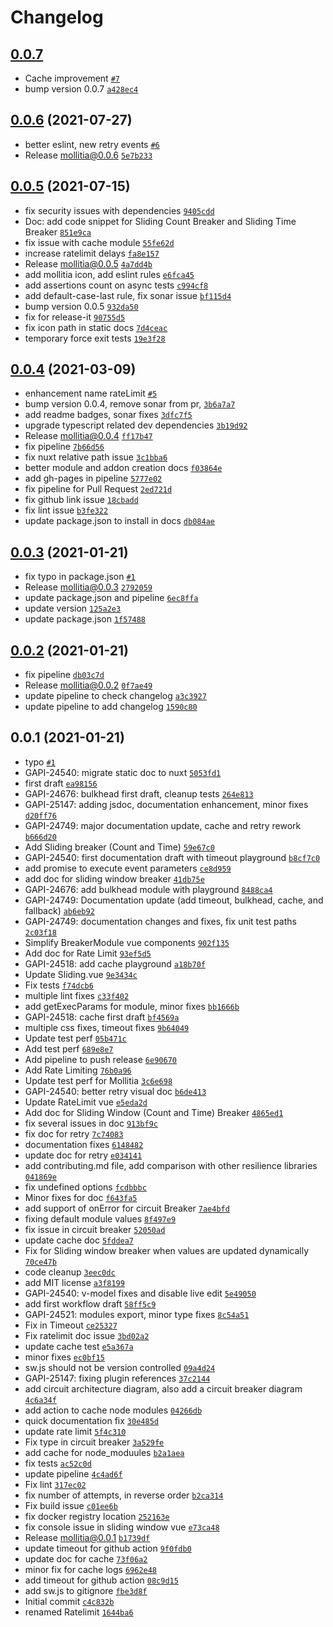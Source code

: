 # Changelog

## [0.0.7](https://github.com/genesys/mollitia/compare/0.0.6...0.0.7)

- Cache improvement [`#7`](https://github.com/genesys/mollitia/pull/7)
- bump version 0.0.7 [`a428ec4`](https://github.com/genesys/mollitia/commit/a428ec4ac2ad3fb494042fbcc2755d9c495320a9)

## [0.0.6](https://github.com/genesys/mollitia/compare/0.0.5...0.0.6) (2021-07-27)

- better eslint, new retry events [`#6`](https://github.com/genesys/mollitia/pull/6)
- Release mollitia@0.0.6 [`5e7b233`](https://github.com/genesys/mollitia/commit/5e7b233983a8e048da4786e0d8b7f2a005811d83)

## [0.0.5](https://github.com/genesys/mollitia/compare/0.0.4...0.0.5) (2021-07-15)

- fix security issues with dependencies [`9405cdd`](https://github.com/genesys/mollitia/commit/9405cdd035c0d04511795416fcecf851ec4edbe4)
- Doc: add code snippet for Sliding Count Breaker and Sliding Time Breaker [`851e9ca`](https://github.com/genesys/mollitia/commit/851e9cafbf5a6866bc154f87bdf8d54463f3d1ec)
- fix issue with cache module [`55fe62d`](https://github.com/genesys/mollitia/commit/55fe62db59b51905cc2cbb28a5ee439c1afd53cc)
- increase ratelimit delays [`fa8e157`](https://github.com/genesys/mollitia/commit/fa8e1572a25429890c78767f4fcd14b0384ffb42)
- Release mollitia@0.0.5 [`4a7dd4b`](https://github.com/genesys/mollitia/commit/4a7dd4bc1e984036f8bc0dd91ac22a1da48048fc)
- add mollitia icon, add eslint rules [`e6fca45`](https://github.com/genesys/mollitia/commit/e6fca4576d0b8d98002f18872ec03068f29a1c2e)
- add assertions count on async tests [`c994cf8`](https://github.com/genesys/mollitia/commit/c994cf810108b909d4d3e0a1ece297cdffe0f2a3)
- add default-case-last rule, fix sonar issue [`bf115d4`](https://github.com/genesys/mollitia/commit/bf115d497a0acdd40217c5cba6b12dba57523516)
- bump version 0.0.5 [`932da50`](https://github.com/genesys/mollitia/commit/932da50c85a34e39a84c76237f70ec60a69c6d58)
- fix for release-it [`90755d5`](https://github.com/genesys/mollitia/commit/90755d58f06c8ccfd06d509d9b187b512e6ae407)
- fix icon path in static docs [`7d4ceac`](https://github.com/genesys/mollitia/commit/7d4ceac22e8c138baf018c6dd9dd888fc77046b2)
- temporary force exit tests [`19e3f28`](https://github.com/genesys/mollitia/commit/19e3f2802f01a8e8ac8ea63f51e9fc3c3c33259f)

## [0.0.4](https://github.com/genesys/mollitia/compare/0.0.3...0.0.4) (2021-03-09)

- enhancement name rateLimit [`#5`](https://github.com/genesys/mollitia/pull/5)
- bump version 0.0.4, remove sonar from pr, [`3b6a7a7`](https://github.com/genesys/mollitia/commit/3b6a7a7544fe1bca78eab02e4cd77c244a19500e)
- add readme badges, sonar fixes [`3dfc7f5`](https://github.com/genesys/mollitia/commit/3dfc7f5a2c9bb0965c723aca41a19bafb7bd962e)
- upgrade typescript related dev dependencies [`3b19d92`](https://github.com/genesys/mollitia/commit/3b19d92e3d0d631f6290ed7a6c3b7003aba940cc)
- Release mollitia@0.0.4 [`ff17b47`](https://github.com/genesys/mollitia/commit/ff17b4757699e62ad0f2006fc7caa7ed53340b0d)
- fix pipeline [`7b66d56`](https://github.com/genesys/mollitia/commit/7b66d5691d5dddb8ec0405decbe73704aa44bbde)
- fix nuxt relative path issue [`3c1bba6`](https://github.com/genesys/mollitia/commit/3c1bba6b6a6f0b9d7da16cccd9927ffbe6e26407)
- better module and addon creation docs [`f03864e`](https://github.com/genesys/mollitia/commit/f03864ea203a2738992d3bd3228dfeffbfdb9ce6)
- add gh-pages in pipeline [`5777e02`](https://github.com/genesys/mollitia/commit/5777e0284184b36ca49c80809a66c53dc22141b6)
- fix pipeline for Pull Request [`2ed721d`](https://github.com/genesys/mollitia/commit/2ed721d7f199a6fd98fdba72d3a1363a1fc5645b)
- fix github link issue [`18cbadd`](https://github.com/genesys/mollitia/commit/18cbaddcd97d279bb6c8ea85ced664c7db07a534)
- fix lint issue [`b3fe322`](https://github.com/genesys/mollitia/commit/b3fe3227e37da37a8975f894708cf30ca4a6c8f1)
- update package.json to install in docs [`db084ae`](https://github.com/genesys/mollitia/commit/db084ae0ccabfe0982aee66b287419c5fc9d0ff0)

## [0.0.3](https://github.com/genesys/mollitia/compare/0.0.2...0.0.3) (2021-01-21)

- fix typo in package.json [`#1`](https://github.com/genesys/mollitia/pull/1)
- Release mollitia@0.0.3 [`2792059`](https://github.com/genesys/mollitia/commit/2792059511bb5ca4aa72a8c0dfd22f6fe34bfdfd)
- update package.json and pipeline [`6ec8ffa`](https://github.com/genesys/mollitia/commit/6ec8ffa851cd34d1ad8015e2acbae1e006918fb6)
- update version [`125a2e3`](https://github.com/genesys/mollitia/commit/125a2e34a30c544a33490e78ed637fa30137023a)
- update package.json [`1f57488`](https://github.com/genesys/mollitia/commit/1f57488282836515093295cb9d1316e4db37fcc8)

## [0.0.2](https://github.com/genesys/mollitia/compare/0.0.1...0.0.2) (2021-01-21)

- fix pipeline [`db03c7d`](https://github.com/genesys/mollitia/commit/db03c7dccf016909be8e7244925289041860f4f8)
- Release mollitia@0.0.2 [`0f7ae49`](https://github.com/genesys/mollitia/commit/0f7ae49c4fa27a812049ab547809a801abab6764)
- update pipeline to check changelog [`a3c3927`](https://github.com/genesys/mollitia/commit/a3c3927728978ed9a94128f7fc7ffc7b39927752)
- update pipeline to add changelog [`1590c80`](https://github.com/genesys/mollitia/commit/1590c809d1f8e7f8353df9e8f71659ca00974f5c)

## 0.0.1 (2021-01-21)

- typo [`#1`](https://github.com/genesys/mollitia/pull/1)
- GAPI-24540: migrate static doc to nuxt [`5053fd1`](https://github.com/genesys/mollitia/commit/5053fd1439d0a22ac346b013a6546c64fa373f12)
- first draft [`ea98156`](https://github.com/genesys/mollitia/commit/ea98156cc029d6cbb4c42041dde5a94da02bc527)
- GAPI-24676: bulkhead first draft, cleanup tests [`264e813`](https://github.com/genesys/mollitia/commit/264e813330d121387dc1db910cc175a6efc88d93)
- GAPI-25147: adding jsdoc, documentation enhancement, minor fixes [`d20ff76`](https://github.com/genesys/mollitia/commit/d20ff762e53a049da2d251ceacb3f0bf5d9a1351)
- GAPI-24749: major documentation update, cache and retry rework [`b666d20`](https://github.com/genesys/mollitia/commit/b666d20df6f56a1ba7b6f5a3b07fa44ab5152c91)
- Add Sliding breaker (Count and Time) [`59e67c0`](https://github.com/genesys/mollitia/commit/59e67c076eeb351f3b334f0f910775bca202ff63)
- GAPI-24540: first documentation draft with timeout playground [`b8cf7c0`](https://github.com/genesys/mollitia/commit/b8cf7c0fcdafaf752f977fc3bc495707154c5d98)
- add promise to execute event parameters [`ce8d959`](https://github.com/genesys/mollitia/commit/ce8d959b6f8e0534c650311b9041d14cf068a75a)
- add doc for sliding window breaker [`41db75e`](https://github.com/genesys/mollitia/commit/41db75e5927c111e8ed43319b0727d83a9b8a114)
- GAPI-24676: add bulkhead module with playground [`8488ca4`](https://github.com/genesys/mollitia/commit/8488ca45a278646bd94aa990620e5f9a51a61c27)
- GAPI-24749: Documentation update (add timeout, bulkhead, cache, and fallback) [`ab6eb92`](https://github.com/genesys/mollitia/commit/ab6eb92966e4fed16ec26d875d004042aaa74dcb)
- GAPI-24749: documentation changes and fixes, fix unit test paths [`2c03f18`](https://github.com/genesys/mollitia/commit/2c03f1864c333bd802d7c2a6f15361d14dbd5a2a)
- Simplify BreakerModule vue components [`902f135`](https://github.com/genesys/mollitia/commit/902f135393475d25a5f94bbab9d2426fb6850f32)
- Add doc for Rate Limit [`93ef5d5`](https://github.com/genesys/mollitia/commit/93ef5d54398ead3afe02a21b23ed3e82a9a612f0)
- GAPI-24518: add cache playground [`a18b70f`](https://github.com/genesys/mollitia/commit/a18b70fbb99039698b98355f98742375166df534)
- Update Sliding.vue [`9e3434c`](https://github.com/genesys/mollitia/commit/9e3434c645895d6b60ba247f04844541d6624e4f)
- Fix tests [`f74dcb6`](https://github.com/genesys/mollitia/commit/f74dcb6e2f6d09f457f2e0f7d9fa16c09686d9e1)
- multiple lint fixes [`c33f402`](https://github.com/genesys/mollitia/commit/c33f4027c73f0872eb90c93f7af7892a8796a674)
- add getExecParams for module, minor fixes [`bb1666b`](https://github.com/genesys/mollitia/commit/bb1666bdb0bcbba6462734120dd1b014177c1a74)
- GAPI-24518: cache first draft [`bf4569a`](https://github.com/genesys/mollitia/commit/bf4569aef3078a2d76fc7fa1471909a577068edc)
- multiple css fixes, timeout fixes [`9b64049`](https://github.com/genesys/mollitia/commit/9b6404917cda3c36da29b02ef2741eafc59db477)
- Update test perf [`05b471c`](https://github.com/genesys/mollitia/commit/05b471ce17f66405098b199c80ef7ddca118b856)
- Add test perf [`689e8e7`](https://github.com/genesys/mollitia/commit/689e8e7a1d124a8172fb45f1ceba3a7c9f475d7b)
- Add pipeline to push release [`6e90670`](https://github.com/genesys/mollitia/commit/6e90670bee81f33223c1dcd6c83b7b5ac6cd9282)
- Add Rate Limiting [`76b0a96`](https://github.com/genesys/mollitia/commit/76b0a969ba8f2ce79fc87ccced6a690d39a62d13)
- Update test perf for Mollitia [`3c6e698`](https://github.com/genesys/mollitia/commit/3c6e6989bdae3be0519928697952e505bdd022dd)
- GAPI-24540: better retry visual doc [`b6de413`](https://github.com/genesys/mollitia/commit/b6de413344563847d7dfd4c297eb51a2cd23d703)
- Update RateLimit vue [`e5eda2d`](https://github.com/genesys/mollitia/commit/e5eda2d689c50bbbea62e554bc34e4e89e48b21b)
- Add doc for Sliding Window (Count and Time) Breaker [`4865ed1`](https://github.com/genesys/mollitia/commit/4865ed12d70284bda101e7136ab1486816b15ae2)
- fix several issues in doc [`913bf9c`](https://github.com/genesys/mollitia/commit/913bf9c57b1df166d60b2a9be5839f32e6525148)
- fix doc for retry [`7c74083`](https://github.com/genesys/mollitia/commit/7c740835f784284fc192aae36c0a54ec4117555e)
- documentation fixes [`6148482`](https://github.com/genesys/mollitia/commit/6148482e989503d14b520c802ec5eea0a167aa46)
- update doc for retry [`e034141`](https://github.com/genesys/mollitia/commit/e0341414ae61ccb11e3755bbc58d4229eed34f2c)
- add contributing.md file, add comparison with other resilience libraries [`041869e`](https://github.com/genesys/mollitia/commit/041869ea3597154db226c701ae0276fc7fd0f5ee)
- fix undefined options [`fcdbbbc`](https://github.com/genesys/mollitia/commit/fcdbbbc01124e6caaab5d36e8da1d7ba4c2c8fbc)
- Minor fixes for doc [`f643fa5`](https://github.com/genesys/mollitia/commit/f643fa5330b717b7e2ca50cfb366b83355309fcd)
- add support of onError for circuit Breaker [`7ae4bfd`](https://github.com/genesys/mollitia/commit/7ae4bfd4831cf7934110e94ee2d525d35eb70868)
- fixing default module values [`8f497e9`](https://github.com/genesys/mollitia/commit/8f497e99969795015f2f6801e2e9ac07a7656998)
- fix issue in circuit breaker [`52050ad`](https://github.com/genesys/mollitia/commit/52050ad85194da460ee799a3d59c6931c59007a7)
- update cache doc [`5fddea7`](https://github.com/genesys/mollitia/commit/5fddea77eb97f1795cb2e5088a04e07f683f56ca)
- Fix for Sliding window breaker when values are updated dynamically [`70ce47b`](https://github.com/genesys/mollitia/commit/70ce47bc1481ffa8c3c7d1015134915a41f926b3)
- code cleanup [`3eec0dc`](https://github.com/genesys/mollitia/commit/3eec0dc5a04f1c013bc48aa0932b9c6233a63c9e)
- add MIT license [`a3f8199`](https://github.com/genesys/mollitia/commit/a3f81998e5350353e6d25047ca59724e0c1a6f53)
- GAPI-24540: v-model fixes and disable live edit [`5e49050`](https://github.com/genesys/mollitia/commit/5e4905063dac84618a7c909ca1bdc7fc8ca2d229)
- add first workflow draft [`58ff5c9`](https://github.com/genesys/mollitia/commit/58ff5c992244dedb95429fdac16dd8cd256fa3ab)
- GAPI-24521: modules export, minor type fixes [`8c54a51`](https://github.com/genesys/mollitia/commit/8c54a51b7094531cef79c7e5056116493a1d9f9a)
- Fix in Timeout [`ce25327`](https://github.com/genesys/mollitia/commit/ce253276edbce1ca2da0ddd19c6d09e802990574)
- Fix ratelimit doc issue [`3bd02a2`](https://github.com/genesys/mollitia/commit/3bd02a2116f0188efc85e72adbc02d1416e1a48a)
- update cache test [`e5a367a`](https://github.com/genesys/mollitia/commit/e5a367a5523dbfc5476da4c832a3b5b82ff3ad45)
- minor fixes [`ec0bf15`](https://github.com/genesys/mollitia/commit/ec0bf1593b68f86009089f8d83d1cfd10b4f27b1)
- sw.js should not be version controlled [`09a4d24`](https://github.com/genesys/mollitia/commit/09a4d24747cacfc6a75dcd12023e961fdcb4646f)
- GAPI-25147: fixing plugin references [`37c2144`](https://github.com/genesys/mollitia/commit/37c2144ce08a6e7c82c0a5dc9cdc33327360b7c6)
- add circuit architecture diagram, also add a circuit breaker diagram [`4c6a34f`](https://github.com/genesys/mollitia/commit/4c6a34f3dac2d6c3be6b3823fd3430e97c241f5c)
- add action to cache node modules [`04266db`](https://github.com/genesys/mollitia/commit/04266db86356820e6a00a7e01f6ccdd582d00029)
- quick documentation fix [`30e485d`](https://github.com/genesys/mollitia/commit/30e485da58ee6e93f66114d0e1bf1aab76796c0b)
- update rate limit [`5f4c310`](https://github.com/genesys/mollitia/commit/5f4c3109a432a6ecf5132f178b5266201a5f6167)
- Fix type in circuit breaker [`3a529fe`](https://github.com/genesys/mollitia/commit/3a529fe0e9b0b91f773ef88b0d50f60e4f29bd44)
- add cache for node_moduules [`b2a1aea`](https://github.com/genesys/mollitia/commit/b2a1aea78febd2248d244579a4550e07c472724f)
- fix tests [`ac52c0d`](https://github.com/genesys/mollitia/commit/ac52c0d8df9203af7939be1615336bf569057e73)
- update pipeline [`4c4ad6f`](https://github.com/genesys/mollitia/commit/4c4ad6f31d354381c3d3fcdfc934cc3dad70c3e8)
- Fix lint [`317ec02`](https://github.com/genesys/mollitia/commit/317ec02d4a0abb2f0e28ae97dc1761caf6e5a15a)
- fix number of attempts, in reverse order [`b2ca314`](https://github.com/genesys/mollitia/commit/b2ca314425f2a414c97397bae3e020d4222e25fa)
- Fix build issue [`c01ee6b`](https://github.com/genesys/mollitia/commit/c01ee6b2bb34055b4b918e8b781eeb1ec06ea496)
- fix docker registry location [`252163e`](https://github.com/genesys/mollitia/commit/252163e86290ac3b60a7b7d4329c9892eb412048)
- fix console issue in sliding window vue [`e73ca48`](https://github.com/genesys/mollitia/commit/e73ca48e468a5d547f32ed641c6d3007550fc7ce)
- Release mollitia@0.0.1 [`b1739df`](https://github.com/genesys/mollitia/commit/b1739df1ba8bf6bcf053d4633e935c3e68227957)
- update timeout for github action [`9f0fdb0`](https://github.com/genesys/mollitia/commit/9f0fdb0d46682a5b8cc46c99c098cebeced77690)
- update doc for cache [`73f06a2`](https://github.com/genesys/mollitia/commit/73f06a25ac5f2683da7d98f9d40dbb7036f0614c)
- minor fix for cache logs [`6962e48`](https://github.com/genesys/mollitia/commit/6962e48972cc2e7565cb58838828f8a826d7d2d0)
- add timeout for github action [`08c9d15`](https://github.com/genesys/mollitia/commit/08c9d15c75fe26d0776ae31bf704f44855ecb3bd)
- add sw.js to gitignore [`fbe3d8f`](https://github.com/genesys/mollitia/commit/fbe3d8fe7a551b41d8603c7e79901657ca686293)
- Initial commit [`c4c832b`](https://github.com/genesys/mollitia/commit/c4c832b89ff295dfb573fc62204bde48e6103e28)
- renamed Ratelimit [`1644ba6`](https://github.com/genesys/mollitia/commit/1644ba6504b6531c15c5a0312f21ca500e857d5c)
